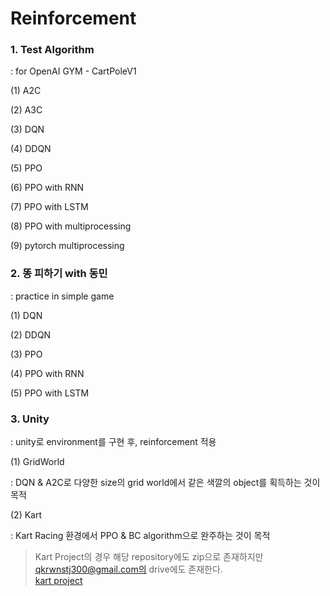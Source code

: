 # Reinforcement

### 1. Test Algorithm 
 : for OpenAI GYM - CartPoleV1
 
 (1) A2C
 
 (2) A3C
 
 (3) DQN
 
 (4) DDQN
 
 (5) PPO
 
 (6) PPO with RNN
 
 (7) PPO with LSTM
 
 (8) PPO with multiprocessing
 
 (9) pytorch multiprocessing
 
 
 ### 2. 똥 피하기 with 동민
  : practice in simple game
  
  (1) DQN
  
  (2) DDQN
  
  (3) PPO
  
  (4) PPO with RNN
  
  (5) PPO with LSTM
  

  ### 3. Unity
   : unity로 environment를 구현 후, reinforcement 적용

   
   (1) GridWorld
   
   : DQN & A2C로 다양한 size의 grid world에서 같은 색깔의 object를 획득하는 것이 목적
   
   
   (2) Kart
   
   : Kart Racing 환경에서 PPO & BC algorithm으로 완주하는 것이 목적

   > Kart Project의 경우 해당 repository에도 zip으로 존재하지만 qkrwnstj300@gmail.com의 drive에도 존재한다.   
   <a href="https://drive.google.com/file/d/1VscbUF7Zi6l_9eo40v6Zf4y-fv1RpslG/view?usp=drive_link"/>kart project</a>
   
  
  
